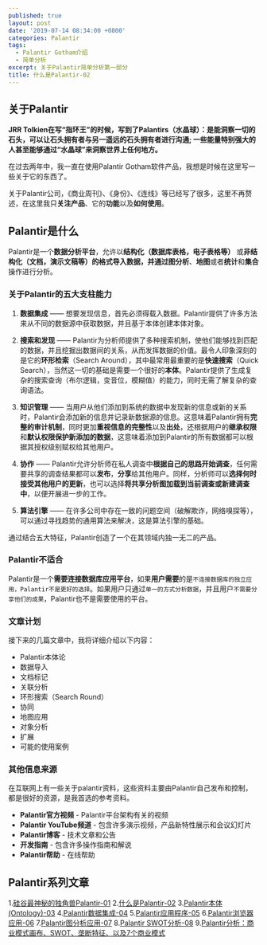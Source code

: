 ```yaml
---
published: true
layout: post
date: '2019-07-14 08:34:00 +0800'
categories: Palantir
tags:
  - Palantir Gotham介绍
  - 简单分析
excerpt: 关于Palantir简单分析第一部分
title: 什么是Palantir-02
---
```

## 关于Palantir

**JRR Tolkien在写“指环王”的时候，写到了Palantirs（水晶球）：是能洞察一切的石头，可以让石头拥有者与另一遥远的石头拥有者进行沟通; 一些能量特别强大的人甚至能够通过“水晶球”来洞察世界上任何地方。**

在过去两年中，我一直在使用Palantir Gotham软件产品，我想是时候在这里写一些关于它的东西了。

关于Palantir公司，《商业周刊》、《身份》、《连线》等已经写了很多，这里不再赘述，在这里我只**关注产品**、它的**功能**以及**如何使用**。 

## Palantir是什么

Palantir是一个**数据分析平台**，允许以**结构化（数据库表格，电子表格等）** 或**非结构化（文档，演示文稿等）**的格式导入数据，并通过**图分析**、**地图**或者**统计**和**集合**操作进行分析。

### 关于Palantir的五大支柱能力

1. **数据集成** —— 想要发现信息，首先必须得载入数据。Palantir提供了许多方法来从不同的数据源中获取数据，并且基于本体创建本体对象。

2. **搜索和发现** —— Palantir为分析师提供了多种搜索机制，使他们能够找到匹配的数据，并且挖掘出数据间的关系，从而发挥数据的价值。最令人印象深刻的是它的**环形检索**（Search Around），其中最常用最重要的是**快速搜索**（Quick Search），当然这一切的基础是需要一个很好的**本体**。Palantir提供了生成复杂的搜索查询（布尔逻辑，变音位，模糊值）的能力，同时无需了解复杂的查询语法。

3. **知识管理** —— 当用户从他们添加到系统的数据中发现新的信息或新的关系时，Palantir会添加新的信息并记录新数据源的信息。这意味着Palantir拥有**完整的审计机制**，同时更加**重视信息的完整性**以及**出处**，还根据用户的**继承权限**和**默认权限保护新添加的数据**，这意味着添加到Palantir的所有数据都可以根据其授权级别赋权给其他用户。

4. **协作** —— Palantir允许分析师在私人调查中**根据自己的思路开始调查**，任何需要共享的调查结果都可以**发布**，**分享**给其他用户。同样，分析师可以**选择何时接受其他用户的更新**，也可以选择**将共享分析图加载到当前调查或新建调查中**，以便开展进一步的工作。

5. **算法引擎** —— 在许多公司中存在一致的问题空间（破解欺诈，网络嗅探等），可以通过寻找趋势的通用算法来解决，这是算法引擎的基础。

通过结合五大特征，Palantir创造了一个在其领域内独一无二的产品。 

### Palantir不适合

Palantir是一个**需要连接数据库应用平台**，如果**用户需要**的是`不连接数据库的独立应用，Palantir不是更好的选择`。如果用户只通过`单一的方式分析数据`，并且用户`不需要分享他们的成果`，Palantir也不是需要使用的平台。

### 文章计划

接下来的几篇文章中，我将详细介绍以下内容：

* Palantir本体论
* 数据导入
* 文档标记
* 关联分析
* 环形搜索（Search Round）
* 协同
* 地图应用
* 对象分析
* 扩展
* 可能的使用案例
 

### 其他信息来源

在互联网上有一些关于palantir资料，这些资料主要由Palantir自己发布和控制，都是很好的资源，是我首选的参考资料。

* **Palantir官方视频** - Palantir平台架构有关的视频
* **Palantir YouTube频道** - 包含许多演示视频，产品新特性展示和会议幻灯片
* **Palantir博客** - 技术文章和公告
* **开发指南** - 包含许多操作指南和解说
* **Palantir帮助** - 在线帮助

## Palantir系列文章

1.[硅谷最神秘的独角兽Palantir-01](https://www.bobinsun.cn/palantir/2019/07/14/palantir-01/)
2.[什么是Palantir-02](https://www.bobinsun.cn/palantir/2019/07/14/Palantir-02/)
3.[Palantir本体(Ontology)-03](https://www.bobinsun.cn/palantir/2019/07/14/Palantir-03/)
4.[Palantir数据集成-04](https://www.bobinsun.cn/palantir/2019/07/14/palantir-04/)
5.[Palantir应用程序-05](https://www.bobinsun.cn/palantir/2019/07/14/palantir-05/)
6.[Palantir浏览器应用-06](https://www.bobinsun.cn/palantir/2019/07/14/Palantir-06/)
7.[Palantir图分析应用-07](https://www.bobinsun.cn/palantir/2019/07/14/Palantir-07/)
8.[Palantir SWOT分析-08](https://www.bobinsun.cn/palantir/2019/07/22/Palantir-08/)
9.[Palantir分析：商业模式画布、SWOT、垄断特征、以及7个商业模式](https://www.bobinsun.cn/palantir/2019/07/26/Palantir-Analysis-09/)
